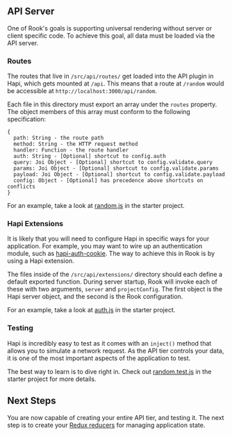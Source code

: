 ## API Server

One of Rook's goals is supporting universal rendering without server or client specific code. To achieve this goal, all data must be loaded via the API server.

### Routes

The routes that live in `/src/api/routes/` get loaded into the API plugin in Hapi, which gets mounted at `/api`. This means that a route at `/random` would be accessible at `http://localhost:3000/api/random`.

Each file in this directory must export an array under the `routes` property. The object members of this array must conform to the following specification:

```
{
  path: String - the route path
  method: String - the HTTP request method
  handler: Function - the route handler
  auth: String - [Optional] shortcut to config.auth
  query: Joi Object - [Optional] shortcut to config.validate.query
  params: Joi Object - [Optional] shortcut to config.validate.params
  payload: Joi Object - [Optional] shortcut to config.validate.payload
  config: Object - [Optional] has precedence above shortcuts on conflicts
}
```

For an example, take a look at [random.js](https://github.com/apazzolini/rook-starter/blob/master/src/api/routes/random.js) in the starter project.

### Hapi Extensions

It is likely that you will need to configure Hapi in specific ways for your application. For example, you may want to wire up an authentication module, such as [hapi-auth-cookie](https://github.com/hapijs/hapi-auth-cookie). The way to achieve this in Rook is by using a Hapi extension.

The files inside of the `/src/api/extensions/` directory should each define a default exported function. During server startup, Rook will invoke each of these with two arguments, `server` and `projectConfig`. The first object is the Hapi server object, and the second is the Rook configuration.

For an example, take a look at [auth.js](https://github.com/apazzolini/rook-starter/blob/master/src/api/extensions/auth.js) in the starter project.

### Testing

Hapi is incredibly easy to test as it comes with an `inject()` method that allows you to simulate a network request. As the API tier controls your data, it is one of the most important aspects of the application to test.

The best way to learn is to dive right in. Check out [random.test.js](https://github.com/apazzolini/rook-starter/blob/master/src%2Fapi%2F__tests__%2Frandom.test.js) in the starter project for more details.

## Next Steps

You are now capable of creating your entire API tier, and testing it. The next step is to create your [Redux reducers](redux-reducers.md) for managing application state.